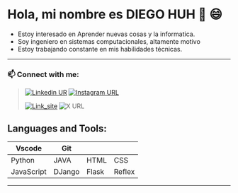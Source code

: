  # Hola, mi nombre es **DIEGO HUH** 👋 :smile:

- Estoy interesado en Aprender nuevas cosas y la informatica.
- Soy ingeniero en sistemas computacionales, altamente motivo
- Estoy trabajando constante en mis habilidades técnicas.


---
 ### 📫 Connect with me:  

>  [![Linkedin UR  ](https://img.shields.io/badge/linkedin-diego--hc06-0077B5?style=%20for-the-badge&logo=Linkedin&labelColor=101010)](https://www.linkedin.com/in/diego-hc06/)
[![Instagram URL](https://img.shields.io/badge/Instagram-%40diego__hc06-D73D7C?style=%20for-the-badge&logo=Instagram&logoColor=white&&labelColor=101010)](https://www.instragram.com/diego_hc06)
>
>  [![Link_site](https://img.shields.io/badge/LINk__site-diel--web-132B33?style=%20for-the-badge&logo=Linktree&logoColor=white&labelColor=010101
)](https://diel-web.vercel.app/)
![X URL](https://img.shields.io/twitter/url?label=Follow&style=social&url=https%3A%2F%2Ftwitter.com%2Fdielhc06)


## Languages and Tools: 
| Vscode | Git |||
|--|--|--|--|
| Python | JAVA | HTML | CSS |
| JavaScript | DJango | Flask | Reflex |





---
 
<!-- DiegoHC06/DiegoHC06 is a ✨ special ✨ repository because its `README.md` (this file) appears on your GitHub profile.
You can click the Preview link to take a look at your changes. -->
